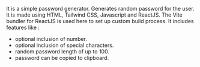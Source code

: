 It is a simple password generator.
Generates random password for the user.
It is made using HTML, Tailwind CSS, Javascript and ReactJS.
The Vite bundler for ReactJS is used here to set up custom build process.
It includes features like :
- optional inclusion of number.
- optional inclusion of special characters.
- random password length of up to 100. 
- password can be copied to clipboard.
